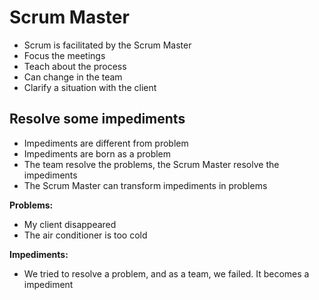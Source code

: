 # Scrum Master

- Scrum is facilitated by the Scrum Master
- Focus the meetings
- Teach about the process
- Can change in the team
- Clarify a situation with the client


## Resolve some impediments

- Impediments are different from problem
- Impediments are born as a problem
- The team resolve the problems, the Scrum Master resolve the impediments
- The Scrum Master can transform impediments in problems

**Problems:**
- My client disappeared
- The air conditioner is too cold

**Impediments:**
- We tried to resolve a problem, and as a team, we failed. It becomes a impediment
